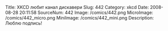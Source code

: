 Title: XKCD любит канал дискавери 
Slug: 442 
Category: xkcd 
Date: 2008-08-28 20:11:58 
SourceNum: 442 
Image: /comics/442.png 
MicroImage: /comics/442_micro.png 
MiniImage: /comics/442_mini.png 
Description: Люблю подпись! 

